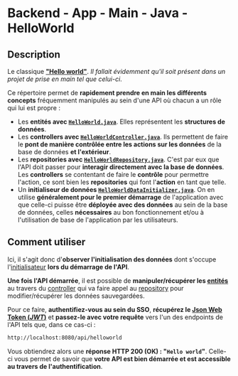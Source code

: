 # Backend - App - Main - Java - HelloWorld

## Description

Le classique **["Hello world"](https://fr.wikipedia.org/wiki/Hello_world)**.
*Il fallait évidemment qu'il soit présent dans un projet de prise en main tel que celui-ci*.

Ce répertoire permet de **rapidement prendre en main les différents concepts** fréquemment manipulés au sein d'une API où chacun a un rôle qui lui est propre :

- Les **entités avec [`HelloWorld.java`](./HelloWorld.java)**. Elles représentent les **structures de données**.
- Les **controllers avec [`HelloWorldController.java`](./HelloWorldController.java)**. Ils permettent de faire le **pont de manière contrôlée entre les actions sur les données** de la base de données **et l'extérieur**.
- Les **repositories avec [`HelloWorldRepository.java`](./HelloWorldRepository.java)**. C'est par eux que l'API doit passer pour **interagir directement avec la base de données**. Les **controllers** se contentant de faire le **contrôle** pour permettre l'action, ce sont bien les **repositories** qui font l'**action** en tant que telle.
- Un **initialiseur de données [`HelloWorldDataInitializer.java`](./HelloWorldDataInitializer.java)**. On en utilise **généralement pour le premier démarrage** de l'application avec que celle-ci puisse être **déployée avec des données** au sein de la base de données, celles **nécessaires** au bon fonctionnement et/ou à l'utilisation de base de l'application par les utilisateurs.

## Comment utiliser

Ici, il s'agit donc d'**observer l'initialisation des données** dont s'occupe l'[initialisateur](./HelloWorldDataInitializer.java) **lors du démarrage de l'API**.

**Une fois l'API démarrée**, il est possible de **manipuler/récupérer les [entités](./HelloWorld.java)** au travers du [controller](./HelloWorldController.java) qui va faire appel au [repository](./HelloWorldRepository.java) pour modifier/récupérer les données sauvegardées.

Pour ce faire, **authentifiez-vous au sein du SSO**, **récupérez le [Json Web Token (*JWT*)](https://fr.wikipedia.org/wiki/JSON_Web_Token)** et **passez-le avec votre requête** vers l'un des endpoints de l'API tels que, dans ce cas-ci :

```sh
http://localhost:8080/api/helloworld
```

Vous obtiendrez alors une **réponse HTTP 200 (OK) : "`Hello world`"**. 
Celle-ci vous permet de savoir que **votre API est bien démarrée et est accessible au travers de l'authentification**.
